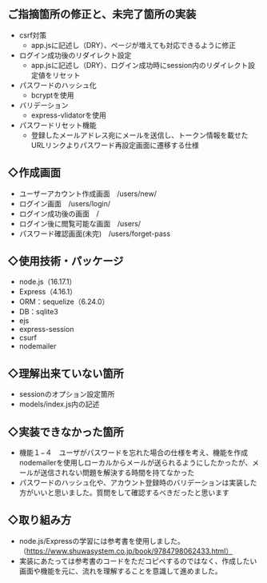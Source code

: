 ## ご指摘箇所の修正と、未完了箇所の実装
- csrf対策
  - app.jsに記述し（DRY）、ページが増えても対応できるように修正
- ログイン成功後のリダイレクト設定
  - app.jsに記述し（DRY）、ログイン成功時にsession内のリダイレクト設定値をリセット
- パスワードのハッシュ化
  - bcryptを使用
- バリデーション
  - express-vlidatorを使用
- パスワードリセット機能
  - 登録したメールアドレス宛にメールを送信し、トークン情報を載せたURLリンクよりパスワード再設定画面に遷移する仕様

## ◇作成画面
- ユーザーアカウント作成画面　/users/new/
- ログイン画面　/users/login/
- ログイン成功後の画面　/
- ログイン後に閲覧可能な画面　/users/
- パスワード確認画面(未完)　/users/forget-pass

## ◇使用技術・パッケージ
- node.js（16.17.1）
- Express（4.16.1）
- ORM：sequelize（6.24.0）
- DB：sqlite3
- ejs
- express-session
- csurf
- nodemailer

## ◇理解出来ていない箇所
- sessionのオプション設定箇所
- models/index.js内の記述

## ◇実装できなかった箇所
- 機能１−４　ユーザがパスワードを忘れた場合の仕様を考え、機能を作成<br>nodemailerを使用しローカルからメールが送られるようにしたかったが、メールが送信されない問題を解決する時間を持てなかった
- パスワードのハッシュ化や、アカウント登録時のバリデーションは実装した方がいいと思いました。質問をして確認するべきだったと思います

## ◇取り組み方
- node.js/Expressの学習には参考書を使用しました。（https://www.shuwasystem.co.jp/book/9784798062433.html）
- 実装にあたっては参考書のコードをただコピペするのではなく、作成したい画面や機能を元に、流れを理解することを意識して進めました。
